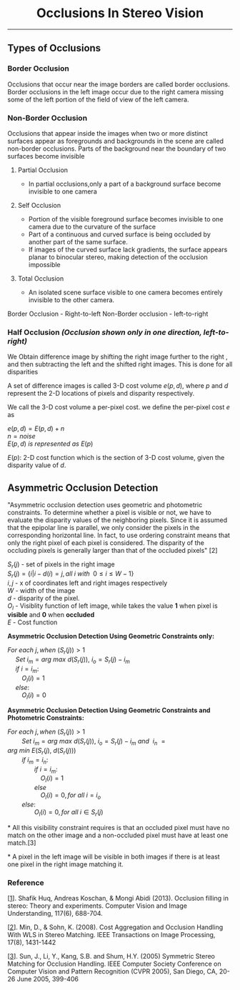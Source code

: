 # <center>Occlusions In Stereo Vision</center>
***
## Types of Occlusions 
### Border Occlusion
Occlusions that occur near the image borders are called border occlusions. Border occlusions in the left image occur due to the right camera missing some of the left portion of the field of view of the left camera.

### Non-Border Occlusion
Occlusions that appear inside the images when two or more distinct surfaces appear as foregrounds and backgrounds in the scene are called non-border occlusions. Parts of the background near the boundary of two surfaces become invisible

1) Partial Occlusion
    * In partial occlusions,only a part of a background surface become invisible to one camera

2) Self Occlusion
    * Portion of the visible foreground surface becomes invisible to one camera due to the curvature of the surface
    * Part of a continuous and curved surface is being occluded by another part of the same surface. 
    * If images of the curved surface lack gradients, the surface appears planar to binocular stereo, making detection of the occlusion impossible
3) Total Occlusion
    * An isolated scene surface visible to one camera becomes entirely invisible to the other camera.

Border Occlusion - Right-to-left 
Non-Border occlusion - left-to-right  

  
### Half Occlusion *(Occlusion shown only in one direction, left-to-right)*


We Obtain difference image by shifting the right image further to the right , and then subtracting the left
and the shifted right images. This is done for all disparities

A set of difference images is called 3-D cost volume $`e(p,d)`$,
where $p$ and $d$ represent the 2-D locations of pixels and disparity respectively.

We call the 3-D cost volume a per-pixel cost.
we define the per-pixel cost $e$ as 

  $`e(p,d) = E(p,d) + n `$  
  $`n = noise `$  
  $`E(p,d)\ is\ represented\ as\ E(p) `$

$E(p) :$  2-D cost function which is the section of 3-D cost volume, given the disparity value
of $d$.

## Asymmetric Occlusion Detection

"Asymmetric occlusion detection uses geometric and photometric constraints. To determine whether a pixel is visible or not, we have to evaluate the disparity values of the neighboring pixels. Since it is assumed that the epipolar line is parallel, we only consider the pixels in the corresponding horizontal line. In fact, to use ordering constraint means that only the right pixel of each pixel is considered. The disparity of the occluding pixels is generally larger than that of the occluded pixels" [2]

$` S_r(j) `$ - set of pixels in the right image  
$` S_r(j) = \{ i|i-d(i) = j, all\ i\ with\;\ 0 \le i \le W-1\}`$  
$`i, j`$ - x of coordinates left and right images respectively  
$W$ - width of the image  
$d$ - disparity of the pixel.  
$O_l$ - Visiblity function of left image, while takes the value __1__ when pixel is __visible__ and __0__ when __occluded__   
$E$ - Cost function  

**Asymmetric Occlusion Detection Using Geometric Constraints only:**  
  
$For\ each\ j, when \ (S_r(j))>1$  
&emsp; $Set\ i_m = arg\ max\ d(S_r(j)),\ i_o = S_r(j)-i_m$  
&emsp; $if\ i=i_m :$  
&emsp;&emsp; $O_l(i)=1$    
&emsp; $else:$  
&emsp;&emsp; $O_l(i)=0$  

**Asymmetric Occlusion Detection Using Geometric Constraints and Photometric Constraints:** 
  
$For\ each\ j, when \  (S_r(j))>1$  
&emsp;&emsp; $Set\ i_m = arg\ max\ d(S_r(j)), \ i_o = S_r(j)-i_m \  and \ \ i_n\ = arg\ min\ E(S_r(j),\ d(S_r(j)))$  
&emsp;&emsp; $if\ i_m=i_n :$  
&emsp;&emsp;&emsp;&emsp; $if\ i=i_m:$  
&emsp;&emsp;&emsp;&emsp;&emsp; $O_l(i)=1$  
&emsp;&emsp;&emsp;&emsp; $else$  
&emsp;&emsp;&emsp;&emsp;&emsp; $O_l(i)=0, for\ all\ i=i_o$  
&emsp;&emsp; $else:$  
&emsp;&emsp;&emsp;&emsp; $O_l(i)=0, for\ all\ i\in S_r(j)$  

\* All this visibility constraint requires is that an occluded pixel must have no
match on the other image and a non-occluded pixel must
have at least one match.[3]

\* A pixel in the left image will be visible in both images if there is at least one pixel in the right image matching it.

### Reference
[[1](https://www.sciencedirect.com/science/article/pii/S1077314213000155/pdfft?md5=06763e0bbc813b9c7021726b6b836c2a&pid=1-s2.0-S1077314213000155-main.pdf)]. Shafik Huq, Andreas Koschan, & Mongi Abidi (2013). Occlusion filling in stereo: Theory and experiments. Computer Vision and Image Understanding, 117(6), 688-704.

[[2](https://ieeexplore.ieee.org/stamp/stamp.jsp?tp=&arnumber=4544568)]. Min, D., & Sohn, K. (2008). Cost Aggregation and Occlusion Handling With WLS in Stereo Matching. IEEE Transactions on Image Processing, 17(8), 1431-1442

[[3](https://www.microsoft.com/en-us/research/wp-content/uploads/2016/02/symmetricstereo_cvpr05.pdf)]. Sun, J., Li, Y., Kang, S.B. and Shum, H.Y. (2005) Symmetric Stereo Matching for Occlusion Handling. IEEE Computer Society Conference on Computer Vision and Pattern Recognition (CVPR 2005), San Diego, CA, 20-26 June 2005, 399-406
